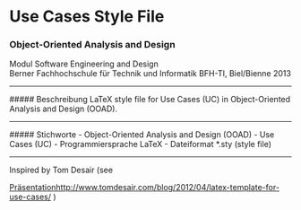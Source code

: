 # Use Cases Style File
### Object-Oriented Analysis and Design

Modul Software Engineering and Design<br>
Berner Fachhochschule für Technik und Informatik BFH-TI, Biel/Bienne 2013
<hr>
##### Beschreibung
LaTeX style file for Use Cases (UC) in Object-Oriented Analysis and Design (OOAD).
<hr>
##### Stichworte
- Object-Oriented Analysis and Design (OOAD)
- Use Cases (UC)
- Programmiersprache LaTeX
- Dateiformat *.sty (style file)
<hr>
Inspired by Tom Desair (see 

<a target="_blank" href="https://speakerdeck.com/brugr9/quadriken-im-raum-und-ihre-schnittbilder-an-ebenen-flachen-prasentation">Präsentation</a>http://www.tomdesair.com/blog/2012/04/latex-template-for-use-cases/ )
